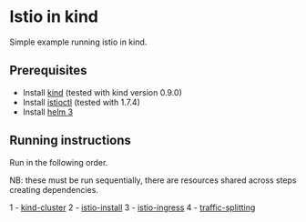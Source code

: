 # Istio in kind

Simple example running istio in kind.

## Prerequisites

- Install [kind](https://github.com/kubernetes-sigs/kind) (tested with kind version 0.9.0)
- Install [istioctl](https://istio.io/latest/docs/setup/getting-started/#download) (tested with 1.7.4)
- Install [helm 3](https://helm.sh/)

## Running instructions

Run in the following order.

NB: these must be run sequentially, there are resources shared across steps creating dependencies.

1 - [kind-cluster](./kind-cluster)
2 - [istio-install](./instio-install)
3 - [istio-ingress](./istio-ingress)
4 - [traffic-splitting](./traffic-splitting)
